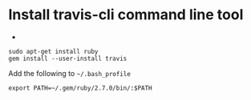 # Install travis-cli command line tool

* [](https://github.com/travis-ci/travis.rb#readme)

```
sudo apt-get install ruby
gem install --user-install travis
```

Add the following to `~/.bash_profile`

```
export PATH=~/.gem/ruby/2.7.0/bin/:$PATH
```


